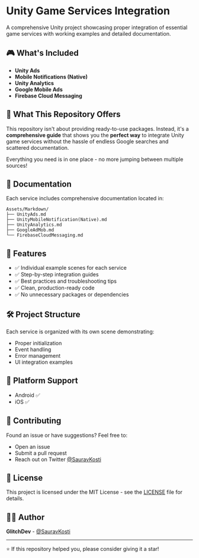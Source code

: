 # Unity Game Services Integration

A comprehensive Unity project showcasing proper integration of essential game services with working examples and detailed documentation.

## 🎮 What's Included

- **Unity Ads** 
- **Mobile Notifications (Native)** 
- **Unity Analytics** 
- **Google Mobile Ads** 
- **Firebase Cloud Messaging** 

## 🚀 What This Repository Offers

This repository isn't about providing ready-to-use packages. Instead, it's a **comprehensive guide** that shows you the **perfect way** to integrate Unity game services without the hassle of endless Google searches and scattered documentation.

Everything you need is in one place - no more jumping between multiple sources!

## 📖 Documentation

Each service includes comprehensive documentation located in:
```
Assets/Markdown/
├── UnityAds.md
├── UnityMobileNotification(Native).md
├── UnityAnalytics.md
├── GoogleAdMob.md
└── FirebaseCloudMessaging.md
```

## 🎯 Features

- ✅ Individual example scenes for each service
- ✅ Step-by-step integration guides
- ✅ Best practices and troubleshooting tips
- ✅ Clean, production-ready code
- ✅ No unnecessary packages or dependencies

## 🛠️ Project Structure

Each service is organized with its own scene demonstrating:
- Proper initialization
- Event handling
- Error management
- UI integration examples

## 📱 Platform Support

- Android ✅
- iOS ✅

## 🤝 Contributing

Found an issue or have suggestions? Feel free to:
- Open an issue
- Submit a pull request
- Reach out on Twitter [@SauravKosti](https://x.com/SauravKosti)

## 📄 License

This project is licensed under the MIT License - see the [LICENSE](LICENSE) file for details.

## 👨‍💻 Author

**GlitchDev** - [@SauravKosti](https://x.com/SauravKosti)

---

⭐ If this repository helped you, please consider giving it a star!
